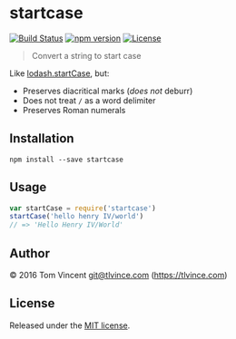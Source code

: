 # startcase

[![Build Status][travis-image]][travis-url]
[![npm version][npm-image]][npm-url]
[![License][license-image]][license-url]

[travis-url]: https://travis-ci.org/tlvince/startcase
[travis-image]: https://img.shields.io/travis/tlvince/startcase.svg
[npm-url]: https://www.npmjs.com/package/startcase
[npm-image]: https://img.shields.io/npm/v/startcase.svg
[license-url]: https://opensource.org/licenses/MIT
[license-image]: https://img.shields.io/npm/l/startcase.svg

> Convert a string to start case

Like [lodash.startCase][], but:

* Preserves diacritical marks (*does not* deburr)
* Does not treat `/` as a word delimiter
* Preserves Roman numerals

[lodash.startCase]: https://lodash.com/docs#startCase

## Installation

```shell
npm install --save startcase
```

## Usage

```js
var startCase = require('startcase')
startCase('hello henry IV/world')
// => 'Hello Henry IV/World'
```

## Author

© 2016 Tom Vincent <git@tlvince.com> (https://tlvince.com)

## License

Released under the [MIT license](http://tlvince.mit-license.org).
